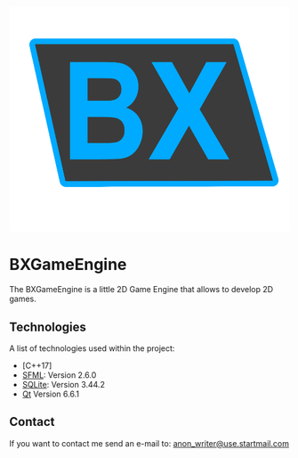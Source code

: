 ![BXGameEngineLogo](https://github.com/Benjixx99/BXGameEngine/blob/main/BXGameEngineLogo.png)

# BXGameEngine

The BXGameEngine is a little 2D Game Engine that allows to develop 2D games.

## Technologies

A list of technologies used within the project:
* [C++17]
* [SFML](https://www.sfml-dev.org): Version 2.6.0
* [SQLite](https://www.sqlite.org): Version 3.44.2
* [Qt](https://www.qt.io) Version 6.6.1

## Contact

If you want to contact me send an e-mail to: anon_writer@use.startmail.com

  
